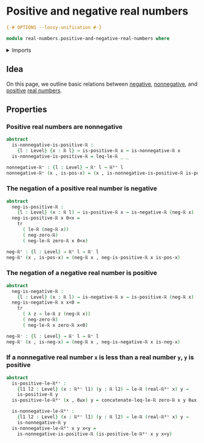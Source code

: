 # Positive and negative real numbers

```agda
{-# OPTIONS --lossy-unification #-}

module real-numbers.positive-and-negative-real-numbers where
```

<details><summary>Imports</summary>

```agda
open import foundation.dependent-pair-types
open import foundation.identity-types
open import foundation.propositions
open import foundation.transport-along-identifications
open import foundation.universe-levels

open import real-numbers.dedekind-real-numbers
open import real-numbers.negation-real-numbers
open import real-numbers.negative-real-numbers
open import real-numbers.nonnegative-real-numbers
open import real-numbers.positive-real-numbers
open import real-numbers.rational-real-numbers
open import real-numbers.strict-inequality-real-numbers
```

</details>

## Idea

On this page, we outline basic relations between
[negative](real-numbers.negative-real-numbers.md),
[nonnegative](real-numbers.nonnegative-real-numbers.md), and
[positive](real-numbers.positive-real-numbers.md)
[real numbers](real-numbers.dedekind-real-numbers.md).

## Properties

### Positive real numbers are nonnegative

```agda
abstract
  is-nonnegative-is-positive-ℝ :
    {l : Level} {x : ℝ l} → is-positive-ℝ x → is-nonnegative-ℝ x
  is-nonnegative-is-positive-ℝ = leq-le-ℝ _ _

nonnegative-ℝ⁺ : {l : Level} → ℝ⁺ l → ℝ⁰⁺ l
nonnegative-ℝ⁺ (x , is-pos-x) = (x , is-nonnegative-is-positive-ℝ is-pos-x)
```

### The negation of a positive real number is negative

```agda
abstract
  neg-is-positive-ℝ :
    {l : Level} (x : ℝ l) → is-positive-ℝ x → is-negative-ℝ (neg-ℝ x)
  neg-is-positive-ℝ x 0<x =
    tr
      ( le-ℝ (neg-ℝ x))
      ( neg-zero-ℝ)
      ( neg-le-ℝ zero-ℝ x 0<x)

neg-ℝ⁺ : {l : Level} → ℝ⁺ l → ℝ⁻ l
neg-ℝ⁺ (x , is-pos-x) = (neg-ℝ x , neg-is-positive-ℝ x is-pos-x)
```

### The negation of a negative real number is positive

```agda
abstract
  neg-is-negative-ℝ :
    {l : Level} (x : ℝ l) → is-negative-ℝ x → is-positive-ℝ (neg-ℝ x)
  neg-is-negative-ℝ x x<0 =
    tr
      ( λ z → le-ℝ z (neg-ℝ x))
      ( neg-zero-ℝ)
      ( neg-le-ℝ x zero-ℝ x<0)

neg-ℝ⁻ : {l : Level} → ℝ⁻ l → ℝ⁺ l
neg-ℝ⁻ (x , is-neg-x) = (neg-ℝ x , neg-is-negative-ℝ x is-neg-x)
```

### If a nonnegative real number `x` is less than a real number `y`, `y` is positive

```agda
abstract
  is-positive-le-ℝ⁰⁺ :
    {l1 l2 : Level} (x : ℝ⁰⁺ l1) (y : ℝ l2) → le-ℝ (real-ℝ⁰⁺ x) y →
    is-positive-ℝ y
  is-positive-le-ℝ⁰⁺ (x , 0≤x) y = concatenate-leq-le-ℝ zero-ℝ x y 0≤x

  is-nonnegative-le-ℝ⁰⁺ :
    {l1 l2 : Level} (x : ℝ⁰⁺ l1) (y : ℝ l2) → le-ℝ (real-ℝ⁰⁺ x) y →
    is-nonnegative-ℝ y
  is-nonnegative-le-ℝ⁰⁺ x y x<y =
    is-nonnegative-is-positive-ℝ (is-positive-le-ℝ⁰⁺ x y x<y)
```
